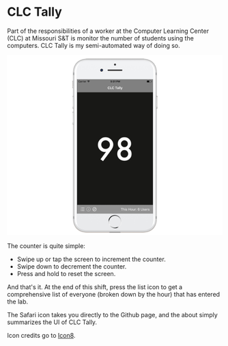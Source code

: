 # CLC Tally
Part of the responsibilities of a worker at the Computer Learning Center (CLC) at Missouri S&T is monitor the number of students using the computers. CLC Tally is my semi-automated way of doing so.

![Screenshot of CLC Tally](/screenshot.png "Screenshot of CLC Tally")

The counter is quite simple: 

- Swipe up or tap the screen to increment the counter.
- Swipe down to decrement the counter.
- Press and hold to reset the screen.

And that's it. At the end of this shift, press the list icon to get a comprehensive list of everyone (broken down by the hour) that has entered the lab.

The Safari icon takes you directly to the Github page, and the about simply summarizes the UI of CLC Tally.

Icon credits go to [Icon8](https://icons8.com/).
